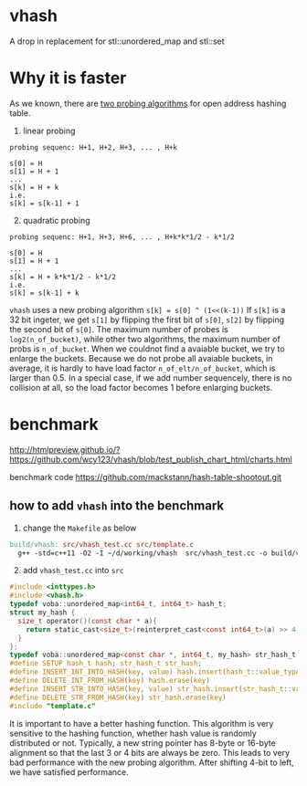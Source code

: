 vhash
=====

A drop in replacement for stl::unordered_map and stl::set

Why it is faster
================
As we known, there are [two probing algorithms](http://en.wikipedia.org/wiki/Quadratic_probing) for open address hashing table.

1. linear probing

```
probing sequenc: H+1, H+2, H+3, ... , H+k

s[0] = H
s[1] = H + 1
...
s[k] = H + k 
i.e.
s[k] = s[k-1] + 1
```

2. quadratic probing
```
probing sequenc: H+1, H+3, H+6, ... , H+k*k*1/2 - k*1/2

s[0] = H
s[1] = H + 1
...
s[k] = H + k*k*1/2 - k*1/2 
i.e.
s[k] = s[k-1] + k
```

`vhash` uses a new probing algorithm ``` s[k] = s[0] ^ (1<<(k-1)) ```
If `s[k]` is a 32 bit ingeter, we get `s[1]` by flipping the first bit
of `s[0]`, `s[2]` by flipping the second bit of `s[0]`. The maximum
number of probes is `log2(n_of_bucket)`, while other two algorithms,
the maximum number of probs is `n_of_bucket`. When we couldnot find a
avaiable bucket, we try to enlarge the buckets.  Because we do not
probe all avaiable buckets, in average, it is hardly to have load
factor `n_of_elt/n_of_bucket`, which is larger than 0.5. In a special
case, if we add number sequencely, there is no collision at all, so
the load factor becomes 1 before enlarging buckets.


benchmark
=========
http://htmlpreview.github.io/?https://github.com/wcy123/vhash/blob/test_publish_chart_html/charts.html

benchmark code https://github.com/mackstann/hash-table-shootout.git

how to add `vhash` into the benchmark
--------------------------------------

1. change the `Makefile` as below
     
```makefile
build/vhash: src/vhash_test.cc src/template.c
  g++ -std=c++11 -O2 -I ~/d/working/vhash  src/vhash_test.cc -o build/vhash  -lm
```

2. add `vhash_test.cc` into `src`

```c
#include <inttypes.h>
#include <vhash.h>
typedef voba::unordered_map<int64_t, int64_t> hash_t;
struct my_hash {
  size_t operator()(const char * a){
    return static_cast<size_t>(reinterpret_cast<const int64_t>(a) >> 4);
  }
};
typedef voba::unordered_map<const char *, int64_t, my_hash> str_hash_t;
#define SETUP hash_t hash; str_hash_t str_hash;
#define INSERT_INT_INTO_HASH(key, value) hash.insert(hash_t::value_type(key, value))
#define DELETE_INT_FROM_HASH(key) hash.erase(key)
#define INSERT_STR_INTO_HASH(key, value) str_hash.insert(str_hash_t::value_type(key, value))
#define DELETE_STR_FROM_HASH(key) str_hash.erase(key)
#include "template.c"
```
It is important to have a better hashing function. This algorithm is very sensitive to the hashing function, whether hash value is randomly distributed or not. 
Typically, a new string pointer has 8-byte or 16-byte alignment so that the last 3 or 4 bits are always be zero. This leads to very bad performance with the new probing algorithm. After shifting 4-bit to left, we have satisfied performance.





